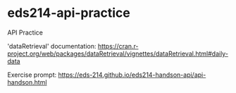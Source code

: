 # eds214-api-practice
API Practice


'dataRetrieval' documentation:
https://cran.r-project.org/web/packages/dataRetrieval/vignettes/dataRetrieval.html#daily-data

Exercise prompt: https://eds-214.github.io/eds214-handson-api/api-handson.html